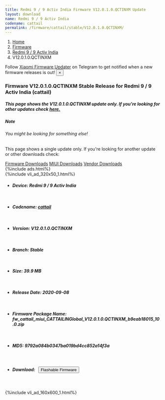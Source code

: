 ```yaml
---
title: Redmi 9 / 9 Activ India Firmware V12.0.1.0.QCTINXM Update
layout: download
name: Redmi 9 / 9 Activ India
codename: cattail
permalink: /firmware/cattail/stable/V12.0.1.0.QCTINXM/
---
```

<nav aria-label="breadcrumb">
    <ol class="breadcrumb">
        <li class="breadcrumb-item"><a href="/">Home</a></li>
        <li class="breadcrumb-item"><a href="/firmware/">Firmware</a></li>
        <li class="breadcrumb-item"><a href="/firmware/cattail/">Redmi 9 / 9 Activ India</a></li>
        <li class="breadcrumb-item active" aria-current="page">V12.0.1.0.QCTINXM</li>
    </ol>
</nav>
<div class="alert alert-primary alert-dismissible fade show" role="alert">
    Follow <a href="https://t.me/XiaomiFirmwareUpdater" class="alert-link">Xiaomi Firmware Updater</a> on Telegram to get
    notified when a new firmware releases is out!
    <button type="button" class="close" data-dismiss="alert" aria-label="Close">
        <span aria-hidden="true">&times;</span>
    </button>
</div>
<div class="col-12 mx-auto">
    <h3 class="title bg-light p-2 rounded">Firmware V12.0.1.0.QCTINXM Stable Release for Redmi 9 / 9 Activ India (cattail)</h3>
    <h5>This page shows the V12.0.1.0.QCTINXM update only. If you're looking for other updates check
        <a href="/firmware/cattail/">here.</a></h5>
    <div class="card">
        <div class="card-body">
            <h5 class="card-title">Note</h5>
            <h6 class="card-subtitle mb-2 text-muted">You might be looking for something else!</h6>
            <p class="card-text">This page shows a single update only.
                If you're looking for another update or other downloads check:</p>
            <a href="/firmware/" class="card-link">Firmware Downloads</a>
            <a href="/miui/" class="card-link">MIUI Downloads</a>
            <a href="/vendor/" class="card-link">Vendor Downloads</a>
        </div>
    </div>
    {%include ads.html%}
    <div class="row justify-content-center">
        <div class="col-10" id="downloads">
                    <div class="card card-body">
            {%include vli_ad_320x50_1.html%}
            <ul class="list-unstyled">
                <li style="padding-bottom: 10px;">
                    <h5><b>Device: </b>Redmi 9 / 9 Activ India</h5>
                </li>
                <li style="padding-bottom: 10px;">
                    <h5><b>Codename: </b> <a href="/firmware/cattail/" target="_blank">cattail</a> </h5>
                </li>
                <li style="padding-bottom: 10px;">
                    <h5><b>Version: </b>V12.0.1.0.QCTINXM</h5>
                </li>
                <li style="padding-bottom: 10px;">
                    <h5><b>Branch: </b>Stable</h5>
                </li>
                <li style="padding-bottom: 10px;">
                    <h5><b>Size: </b>39.9 MB</h5>
                </li>
                <li style="padding-bottom: 10px;">
                    <h5><b>Release Date: </b>2020-09-08</h5>
                </li>
                <li style="padding-bottom: 10px;">
                    <h5><b>Firmware Package Name: </b><span id="filename" class="text-dark">fw_cattail_miui_CATTAILINGlobal_V12.0.1.0.QCTINXM_b9eab18015_10.0.zip</span></h5>
                </li>
                <li style="padding-bottom: 10px;">
                    <h5><b>MD5: </b><span id="md5" class="text-muted">9792a084b0347ba019bd4cc852a14f3a</span></h5>
                </li>
                <li style="padding-bottom: 10px;">
                    <h5><b>Download: </b><button type="button" id="download" class="btn btn-primary"
                    style="margin: 7px;" onclick="redirect('fw_cattail_miui_CATTAILINGlobal_V12.0.1.0.QCTINXM_b9eab18015_10.0.zip'); return false;"><i class="fa fa-download"></i> Flashable Firmware</button></h5>
                </li>
            </ul>
        </div>
        </div>
        {%include vli_ad_160x600_1.html%}
    </div>
</div>
